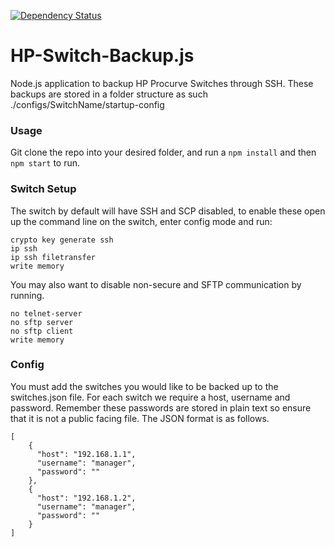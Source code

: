 [![Dependency Status](https://david-dm.org/simbady/HP-Switch-Backup.js.svg)](https://david-dm.org/simbady/HP-Switch-Backup.js)
# HP-Switch-Backup.js
Node.js application to backup HP Procurve Switches through SSH.
These backups are stored in a folder structure as such
./configs/SwitchName/startup-config

### Usage
Git clone the repo into your desired folder, and run a
```npm install```
and then
```npm start``` to run.

### Switch Setup

The switch by default will have SSH and SCP disabled, to enable these open up the command line on the switch, enter config mode and run:
```
crypto key generate ssh  
ip ssh
ip ssh filetransfer
write memory  
```

You may also want to disable non-secure and SFTP communication by running.
```
no telnet-server  
no sftp server  
no sftp client  
write memory  
```

### Config
You must add the switches you would like to be backed up to the switches.json file. For each switch we require a host, username and password. Remember these passwords are stored in plain text so ensure that it is not a public facing file.
The JSON format is as follows.
```
[
    {
      "host": "192.168.1.1",
      "username": "manager",
      "password": ""
    },
    {
      "host": "192.168.1.2",
      "username": "manager",
      "password": ""
    }
]
```
